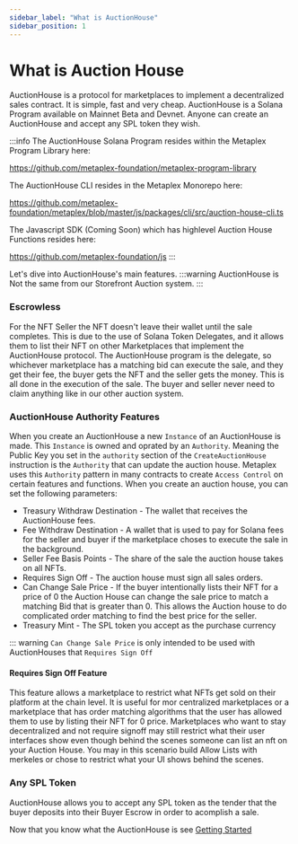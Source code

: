 ```yaml
---
sidebar_label: "What is AuctionHouse"
sidebar_position: 1
---
```


# What is Auction House

AuctionHouse is a protocol for marketplaces to implement a decentralized sales contract. It is simple, fast and very cheap. AuctionHouse is a Solana Program available on Mainnet Beta and Devnet. Anyone can create an AuctionHouse and accept any SPL token they wish. 

:::info
The AuctionHouse Solana Program resides within the Metaplex Program Library here:

https://github.com/metaplex-foundation/metaplex-program-library

The AuctionHouse CLI resides in the Metaplex Monorepo here:

https://github.com/metaplex-foundation/metaplex/blob/master/js/packages/cli/src/auction-house-cli.ts

The Javascript SDK (Coming Soon) which has highlevel Auction House Functions resides here:

https://github.com/metaplex-foundation/js
:::




Let's dive into AuctionHouse's main features.
:::warning
    AuctionHouse is Not the same from our Storefront Auction system.
:::
### Escrowless
For the NFT Seller the NFT doesn't leave their wallet until the sale completes. This is due to the use of Solana Token Delegates, and it allows them to list their NFT on other Marketplaces that implement the AuctionHouse protocol. The AuctionHouse program is the delegate, so whichever marketplace has a matching bid can execute the sale, and they get their fee, the buyer gets the NFT and the seller gets the money. This is all done in the execution of the sale. The buyer and seller never need to claim anything like in our other auction system.

### AuctionHouse Authority Features
When you create an AuctionHouse a new `Instance` of an AuctionHouse is made. This `Instance` is owned and oprated by an `Authority`. 
Meaning the Public Key you set in the `authority` section of the `CreateAuctionHouse` instruction is the `Authority` that can update the auction house. Metaplex uses this `Authority` pattern in many contracts to create `Access Control` on certain features and functions. When you create an auction house, you can set the following parameters:


- Treasury Withdraw Destination - The wallet that receives the AuctionHouse fees.
- Fee Withdraw Destination - A wallet that is used to pay for Solana fees for the seller and buyer if the marketplace choses to execute the sale in the background.
- Seller Fee Basis Points - The share of the sale the auction house takes on all NFTs.
- Requires Sign Off - The auction house must sign all sales orders.
- Can Change Sale Price - If the buyer intentionally lists their NFT for a price of 0 the Auction House can change the sale price to match a matching Bid that is greater than 0. This allows the Auction house to do complicated order matching to find the best price for the seller. 
- Treasury Mint - The SPL token you accept as the purchase currency

::: warning 
`Can Change Sale Price` is only intended to be used with AuctionHouses that `Requires Sign Off`

#### Requires Sign Off Feature
This feature allows a marketplace to restrict what NFTs get sold on their platform at the chain level. It is useful for mor centralized marketplaces or a marketplace that has order matching algorithms that the user has allowed them to use by listing their NFT for 0 price. Marketplaces who want to stay decentralized and not require signoff may still restrict what their user interfaces show even though behind the scenes someone can list an nft on your Auction House. You may in this scenario build Allow Lists with merkeles or chose to restrict what your UI shows behind the scenes.

### Any SPL Token
AuctionHouse allows you to accept any SPL token as the tender that the buyer deposits into their Buyer Escrow in order to acomplish a sale. 

Now that you know what the AuctionHouse is see [Getting Started](/auction-house/getting_started)